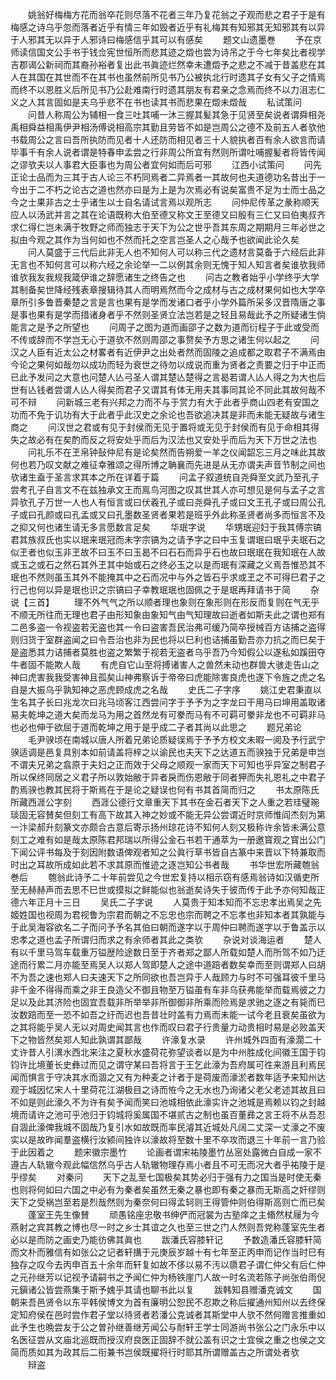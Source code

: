 <!-- { "loadSidebar": true } -->
　　姚翁好梅梅方花而翁卒花则尽落不花者三年乃复花翁之子观而悲之君子于是有梅感之诗乌乎忽而落者近乎有情三年如毁者近乎有礼梅其有知邪其无知邪其有以异于人邪其无以异于人邪诗曰梅感信乎其可以有感矣
　　题文山遗墨巻
　　予在京师读信国文公手书于钱佥宪世恒所而悲其迹之燬也尝为诗吊之于今七年矣比者视学吉郡谒公新祠而其裔孙裕者复出此书眞迹烂然幸未遭燬予之悲之不减于昔盖悲在其人在其国在其世而不在其书也虽然前所见书乃公被执北行时遗其子女有父子之情焉而终不以恩胜义后所见书乃公赴难南行时遗其朋友有君亲之念焉而终不以力沮志仁义之人其言固如是夫乌乎悲不在书也读其书而悲果在燬未燬哉
　　私试策问
　　问昔人称周公为辅相一食三吐其哺一沐三握其髪其急于见贤至矣说者谓舜相尧禹相舜益相禹伊尹相汤傅说相高宗其勤且劳皆不如是岂周公之德不及前五人者欤他书载周公之言曰吾所执防而见者十人还防而相见者三十人貌执者百有余人欲言而请毕事千有余人说者谓是特春申孟尝之行非周公所宜有然则所谓吐哺握髪者将皆传闻之谬欤夫以人事君大臣事也为周公者宜何如而后可邪
　　江西小试策问
　　问先正论士品而为三其于古人论三不朽同焉者二异焉者一其故何也夫道德功名昔出于一今出于二不朽之论古之道也然亦曰是为上是为次焉必有说矣富贵不足为士而士品之今之士果非古之士乎诸生以士自名请试言焉以观所志
　　问仲尼传革之彖称顺天应人以汤武并言之其在论语既称大伯至德又称文王至德又曰殷有三仁又曰伯夷叔齐求仁得仁岂未满于牧野之师而独志于天下为公之世乎吾其东周之期期月三年必世之拟由今观之其作为当何如也不然而托之空言岂圣人之心哉予也欲闻此论久矣
　　问人莫盛于三代后此非无人也不知何人可以称三代之遗材言莫备于六经后此非无言也不知何言可以称六经之余论举一二以例其余则无愧于知人知言者矣谁欤我师谁欤我友我规我箴伊谁之辞愿诸生之终告之也
　　问古之教者始乎小学终乎大学其制备矣世降经残表章搜辑待其人而明焉然而今之成材与古之成材果何如也大学卒章所引多鲁晋秦楚之言是言也果有是学而发诸口者乎小学外篇所采多汉晋隋唐之事是事也果有是学而措诸身者乎不然则圣贤立法岂若是之轻且易哉此予之所疑诸生倘能言之是予之所望也
　　问周子之图为道而画邵子之数为道而衍程子于此或受而不传或辞而不学岂无心于道欤不然则周邵之事赘矣予方思之诸生何以起之
　　问汉之人臣有近太公之材畧者有近伊尹之出处者然而固陵之追成都之取君子不满焉由今论之果何如哉勿以成功而轻为衰世之待勿以成说而重为贤者之责要之归于中正而已此予发问之大意也问楚人亾弓圣人谓其楚亾楚得之言曷若谓人亾人得之为大也后世有亾钱者尝谓人亾人得矣而君子又谓其有体无用夫其事同其论不同此其故何哉不可不辩
　　问新城三老有兴邦之力而不与于赏力有大于此者乎商山四老有安国之功而不免于讥功有大于此者乎此汉史之余论也吾欲追决其是非而未能无疑故与诸生商之
　　问汉世之君或有见于封侯而无见于置将或无见于封侯而有见于命相其得失之故必有在矣酌而反之将安处乎而后为汉法也又安处乎而后为天下万世之法也
　　问礼乐不在玊帛钟鼔仲尼有是论矣然而告朔爱一羊之仪闻韶忘三月之味此其故何也若乃叹文献之难征幸雅颂之得所博之聃襄而先进是从无亦谓夫声音节制之间也欤诸生盍于圣言求其本之所在详着于篇
　　问孟子叙道统自尧舜至文武乃至孔子尝考孔子自言文不在兹独承文王而鳯鸟河图之叹其世其人亦可想见是何与孟子之言异欤孔子万世一人也人有恒言或曰伏羲孔子或曰尧舜孔子或曰文王孔子或曰周公孔子或曰孔颜或曰孔孟或又曰孔墨数圣贤者果若是班乎外此称圣贤者尚多而恒言不及之抑又何也诸生请无多言愿数言足矣
　　华珉字说
　　华甥珉迎妇于我其傅宗镐君其族叔氏也实以珉来珉冠而未字宗镐为之请予字之曰中玉复谓珉曰珉乎夫珉石之似玊者也似玉非玊故不曰玉不曰玉曷不曰石石而异乎石也故曰珉珉在我知珉在人故或玉之或石之然石其外玊其中始或石之终必玉之以是而珉有深藏之义焉吾惟恐其不珉也不然则虽玉其外不能掩其中之石而况中与外之皆石乎求或玊之不可得巳君子之行己也何以异是珉也识之宗镐曰子幸教珉珉也固佩之于是珉再拜请书于简
　　杂说【三首】
　　理不外气气之所以顺者理也象则在象形则在形反而复则在气无乎不顺无所往而无理也君子由形知象由象知气由气知理故曰逝者如斯夫此之谓也郑有二邑多盗一令视盗若无盗也其一令曰盗害吾民治弗可缓乃简卒授械百方诘捕之盗得则归货于室群盗闻之曰令吾治也非为民也将以巳利也诘捕虽勤吾亦力抗之而巳矣于是盗悉其力诘捕者莫胜也盗之繁繁于视若无盗者乌乎吾乃今知假公以遂私如蹊田夺牛者固不能欺人哉
　　有虎自它山至将搏诸害人之兽然未动也群兽大骇走告山之神曰虎害我我受害神且孤矣山神弗察诉于帝帝曰虎能除害良虎也遂下令旌之虎之名自是大振乌乎孰知神之恶虎顾成虎之名哉
　　史氏二子字序
　　姚江史君秉直以生名其子长曰兆龙次曰兆马顷客江西尝问字于予予为之字龙曰干用马曰坤用盖取诸易夫乾坤之道大矣而龙马为用之首然龙有可豢而马有不可羁可豢非龙也不可羁非马也必也伸于欲屈于道而乾坤之用于是乎成二子者其尚以此思之
　　题兄弟论
　　毛尹骙顷在南城以唐人所着兄弟论质疑误焉于予予方校文未暇一阅及予行武宁骙适调是邑复具别本如前请盖将梓之以谕民也夫天下之达道五而骙独于兄弟是申岂不谓夫兄弟之翕原于夫妇之正而效于父母之顺观一家而天下可知也乎异室之制君子所以保终同居之义君子所以敦始敝于异者戾而伤恩敝于同者狎而失礼恩礼之中君子酌焉骙也教其民将于斯焉在于是论之疑误也何有书其首简而归之
　　书太原陈氏所藏西涯公字刻
　　西涯公德行文章重天下其书在金石者天下之人重之若珪璧琬琰固无容賛矣但刻工有高下故其入神之妙或不能无异公尝谓近时京师惟阎杰刻为第一汴梁郝升刻篆文亦颇合古意后寄示扬州琼花诗不知何人刻又极称许余皆未满公意刻工之难有如是哉太原陈君邦瑞以所得公金石书若干通萃为一册邀寳观之寳出公门下闻公评书每及于刻因附数语俾观者知之公眞行草书皆自古篆中来晋以下特兼取而时出之耳故所成如此若不求其原而惟迹之逐岂知公书者哉
　　书华世宏所藏匏翁巻后
　　匏翁此诗予二十年前尝见之今世宏复持以相示窃有感焉翁诗如汉循吏所至无赫赫声而去思不巳世或摸拟之鲜能似也翁逝矣诗失于彼而传于此予亦何知哉正德六年正月十三日
　　吴氏二子字说
　　人莫贵于知本知而不忘忠孝出焉吴之先姬姓国也视周为君视鲁为宗君而朝之不忘忠也宗而聘之不忘孝也非知本者其孰能与于此吴海容欲名二子而问予予名其伯曰朝而遂字以于周仲曰聘而遂字以于鲁盖示以忠孝之道也孟子所谓归而求之有余师者其此之类欤
　　杂说对谈海运者
　　楚人有以千里马驾车载重万镒歴险途数日至于齐者郑之鄙人所载如楚人而所驾不如乃迂途而行累二月亦能至焉吴人以郑人驾即楚人之途中道踣者数矣幸而至则谓郑人曰胡不为吾之速也郑人曰夫速天下之所同欲也吾岂异于人哉顾力与时不可强耳彼千里马非千金不得得而乘之非王良造父不御且物至万镒虽有车非乌获弗能举而载焉彼之力足以及此其济险也固宜吾载非所举举非所御御非所乘而险焉是求驰之逐之有毙而巳汝数踣而至一恐不如吾之纡而迟也吾昔壮时盖有力焉而未能一试今老且衰矣虽欲为之其将能乎吴人无以对周史闻其言也作而叹曰君子行贵量力动贵相时易是必败盖天下之物皆然矣郑人知此孰谓其鄙哉
　　许濠复水录
　　许州城外四靣有濠濶二十丈许昔人引潩水西北来注之夏秋水盛荷花弥望谈者以是为中州胜成化间徽王国于钧钧许比境董长史彝过而见之谓守某曰吾将言于王乞此濠为吾府属可徃来游且利焉民闻而惧言于守决其水而涸之又有为种麦之计者于是荷废而濠淤者数年适予来知州达观于城因忆宋人十里荷花江湖极目之诗而恠今之无水也乃询诸父老父老述其故且曰不如是则此濠久不为许有矣予闻而笑曰池城相依此濠实许之池城是焉赖以钧之封越境而请许之池可乎池归于钧城将奚属国不堪贰古之制也虽百董彞之言王将不从吾忍自涸此濠俾我城不固哉乃复引水如故既而率民濬其近城处凡阔二丈深一丈濠之不废实以是故昨闻羣盗横行汝颍间独许以濠故将至数十里不卒攻而退三十年前一言乃验于此因着之
　　题宋徽宗墨竹
　　论画者谓宋祐陵墨竹丛宻处露微白自成一家不遵古人轨辙今观此幅信然乌乎古人轨辙物理存焉小者且不可无而况大者乎祐陵于是乎缪矣
　　对秦问
　　天下之乱至七国极矣其势必归于强有力之国当是时使无秦也则将何如曰六国之中必有为秦者矣虽然无秦之暴也即有秦之暴而无斯高之奸缪则天下之受祸岂至若是烈哉然则为秦奈何曰得孟轲则王得管仲则伯得斯高则亡而已矣
　　蓬室王先生像賛
　　顽愚铭座忠敬书绅俨而冠裳为古塾庠之主翛然杖屦为今燕射之宾其教之博也尽一时之乡士其谊之久也至三世之门人然则吾党称蓬室先生者必以是而防之画史乃能彷佛其眞也
　　跋潘氏容膝轩记
　　予数造潘氏容膝轩简而文朴而雅信有如张公之记者轩搆于元庚辰岁越十有七年至正丙申而记作当时巳有独存之叹今去丙申百五十余年而轩复如故不侈以易不汚以隳君子谓仁仲父有后仁仲之元孙继芳以记视予请嗣书之予闻仁仲为杨铁崖门人故一时名流若陈子尚张伯雨倪元鎭诸公皆尝燕集于斯予媿乎其请也聊书此以复
　　跋韩知县赠潘克诚文
　　国朝来吾邑贤令以东平韩侯博文为首有廉明公恕民不忍欺之称后擢通州知州以去终保定知府侯在邑时尝作君子堂以待贤者若潘公克诚者其斯堂中人欤不然何赠言推重如此予生也晩尝友于公之曽孙继善继芳闻公与耐轩王学士同游尚书张公之门永乐中以名医征尝从文庙北巡既而授汉府良医正固辞不就公盖有识之士宜侯之重之也侯之文简而质如其为政其后二衔兼书岂侯既擢将行时耶其所谓赠盖古之所谓处者欤
　　辩盗
